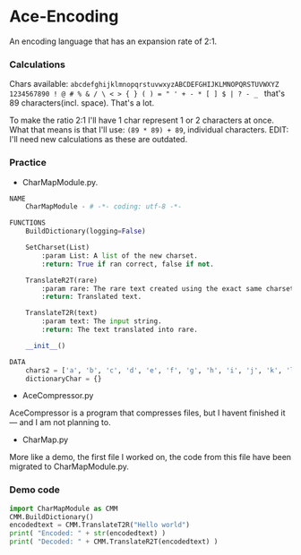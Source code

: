 # Ace-Encoding
An encoding language that has an expansion rate of 2:1.

### Calculations
Chars available: `abcdefghijklmnopqrstuvwxyzABCDEFGHIJKLMNOPQRSTUVWXYZ 1234567890 ! @ # % & / \ < > { } ( ) = " ' + - * [ ] $ | ? - _ ` that's 89 characters(incl. space). That's a lot.

To make the ratio 2:1 I'll have 1 char represent 1 or 2 characters at once. What that means is that I'll use:
`(89 * 89) + 89`, individual characters. EDIT: I'll need new calculations as these are outdated.

### Practice
 - CharMapModule.py.

```python
NAME
    CharMapModule - # -*- coding: utf-8 -*-

FUNCTIONS
    BuildDictionary(logging=False)

    SetCharset(List)
        :param List: A list of the new charset.
        :return: True if ran correct, false if not.

    TranslateR2T(rare)
        :param rare: The rare text created using the exact same charset.
        :return: Translated text.

    TranslateT2R(text)
        :param text: The input string.
        :return: The text translated into rare.

    __init__()

DATA
    chars2 = ['a', 'b', 'c', 'd', 'e', 'f', 'g', 'h', 'i', 'j', 'k', 'l', ...
    dictionaryChar = {}
```
 - AceCompressor.py

AceCompressor is a program that compresses files, but I havent finished it — and I am not planning to.

 - CharMap.py

More like a demo, the first file I worked on, the code from this file have been migrated to CharMapModule.py.

### Demo code
```python
import CharMapModule as CMM
CMM.BuildDictionary()
encodedtext = CMM.TranslateT2R("Hello world")
print( "Encoded: " + str(encodedtext) )
print( "Decoded: " + CMM.TranslateR2T(encodedtext) )
```
